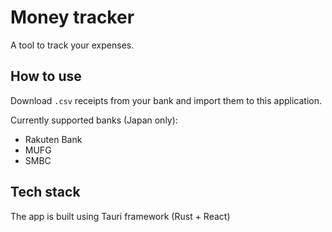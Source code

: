 # Money tracker

A tool to track your expenses.

## How to use

Download `.csv` receipts from your bank and import them to this application.

Currently supported banks (Japan only):
- Rakuten Bank
- MUFG
- SMBC

## Tech stack

The app is built using Tauri framework (Rust + React)